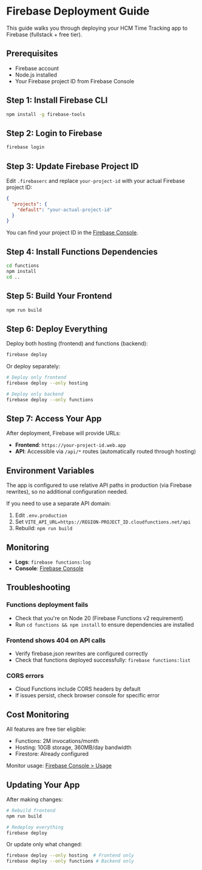 # Firebase Deployment Guide

This guide walks you through deploying your HCM Time Tracking app to Firebase (fullstack + free tier).

## Prerequisites

- Firebase account
- Node.js installed
- Your Firebase project ID from Firebase Console

## Step 1: Install Firebase CLI

```bash
npm install -g firebase-tools
```

## Step 2: Login to Firebase

```bash
firebase login
```

## Step 3: Update Firebase Project ID

Edit `.firebaserc` and replace `your-project-id` with your actual Firebase project ID:

```json
{
  "projects": {
    "default": "your-actual-project-id"
  }
}
```

You can find your project ID in the [Firebase Console](https://console.firebase.google.com).

## Step 4: Install Functions Dependencies

```bash
cd functions
npm install
cd ..
```

## Step 5: Build Your Frontend

```bash
npm run build
```

## Step 6: Deploy Everything

Deploy both hosting (frontend) and functions (backend):

```bash
firebase deploy
```

Or deploy separately:

```bash
# Deploy only frontend
firebase deploy --only hosting

# Deploy only backend
firebase deploy --only functions
```

## Step 7: Access Your App

After deployment, Firebase will provide URLs:

- **Frontend**: `https://your-project-id.web.app`
- **API**: Accessible via `/api/*` routes (automatically routed through hosting)

## Environment Variables

The app is configured to use relative API paths in production (via Firebase rewrites), so no additional configuration needed.

If you need to use a separate API domain:
1. Edit `.env.production`
2. Set `VITE_API_URL=https://REGION-PROJECT_ID.cloudfunctions.net/api`
3. Rebuild: `npm run build`

## Monitoring

- **Logs**: `firebase functions:log`
- **Console**: [Firebase Console](https://console.firebase.google.com)

## Troubleshooting

### Functions deployment fails
- Check that you're on Node 20 (Firebase Functions v2 requirement)
- Run `cd functions && npm install` to ensure dependencies are installed

### Frontend shows 404 on API calls
- Verify firebase.json rewrites are configured correctly
- Check that functions deployed successfully: `firebase functions:list`

### CORS errors
- Cloud Functions include CORS headers by default
- If issues persist, check browser console for specific error

## Cost Monitoring

All features are free tier eligible:
- Functions: 2M invocations/month
- Hosting: 10GB storage, 360MB/day bandwidth
- Firestore: Already configured

Monitor usage: [Firebase Console > Usage](https://console.firebase.google.com)

## Updating Your App

After making changes:

```bash
# Rebuild frontend
npm run build

# Redeploy everything
firebase deploy
```

Or update only what changed:
```bash
firebase deploy --only hosting  # Frontend only
firebase deploy --only functions # Backend only
```
